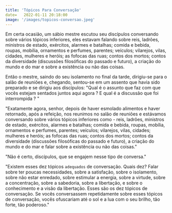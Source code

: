 ```yaml
---
title: 'Tópicos Para Conversação'
date=   2022-01-11 20:18:00
image: '/images/topicos-conversao.jpeg'
---
```


Em certa ocasião, um sábio mestre escutou seu discípulos conversando sobre vários tópicos inferiores, eles estavam falando sobre reis, ladrões, ministros de estado, exércitos, alarmes e batalhas; comida e bebida, roupas, mobília, ornamentos e perfumes, parentes; veículos; vilarejos, vilas, cidades, mulheres e heróis; as fofocas das ruas; contos dos mortos; contos da diversidade (discussões filosóficas do passado e futuro), a criação do mundo e do mar e sobre a existência ou não das coisas.

Então o mestre, saindo do seu isolamento no final da tarde, dirigiu-se para o salão de reuniões e, chegando, sentou-se em um assento que havia sido preparado e se dirigiu aos discípulos: "Qual é o assunto que faz com que vocês estejam sentados juntos aqui agora ? E qual é a discussão que foi interrompida ? "

"Exatamente agora, senhor, depois de haver esmolado alimentos e haver retornado, após a refeição, nos reunimos no salão de reuniões e estávamos conversando sobre vários tópicos inferiores como - reis, ladrões, ministros de estado, exércitos, alarmes e batalhas; comida e bebida, roupas, mobília, ornamentos e perfumes, parentes; veículos; vilarejos, vilas, cidades; mulheres e heróis; as fofocas das ruas; contos dos mortos; contos da diversidade (discussões filosóficas do passado e futuro), a criação do mundo e do mar e falar sobre a existência ou não das coisas."
 
 
"Não é certo, discípulos, que se engajem nesse tipo de conversa."

"Existem esses dez tópicos `adequados` de conversação. Quais dez? Falar sobre ter poucas necessidades, sobre a satisfação, sobre o isolamento, sobre não estar enredado, sobre estimular a energia, sobre a virtude, sobre a concentração, sobre a sabedoria, sobre a libertação, e sobre o conhecimento e a visão da libertação. Esses são os dez tópicos de conversação. Se vocês conversassem repetidamente sobre esses tópicos de conversação, vocês ofuscariam até o sol e a lua com o seu brilho, tão forte, tão poderoso."
